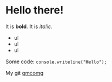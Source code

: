 # Hello there!

It is **bold**.
It is *italic*.

* ul
* ul
* ul

Some code: `console.writeline("Hello"); `

My git [gmcomg](https://github.com/gmcomg)
